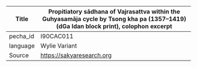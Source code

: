 |Title | Propitiatory sādhana of Vajrasattva within the Guhyasamāja cycle by Tsong kha pa (1357–1419) (dGa ldan block print), colophon excerpt 
| --- | --- 
|pecha_id | I90CAC011
|language | Wylie Variant
|Source | https://sakyaresearch.org
